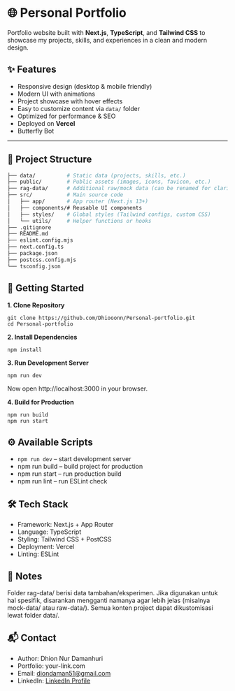 # 🌐 Personal Portfolio

Portfolio website built with **Next.js**, **TypeScript**, and **Tailwind CSS** to showcase my projects, skills, and experiences in a clean and modern design.

## ✨ Features
- Responsive design (desktop & mobile friendly)
- Modern UI with animations
- Project showcase with hover effects
- Easy to customize content via `data/` folder
- Optimized for performance & SEO
- Deployed on **Vercel**
- Butterfly Bot

---

## 📂 Project Structure

```bash
├── data/          # Static data (projects, skills, etc.)
├── public/        # Public assets (images, icons, favicon, etc.)
├── rag-data/      # Additional raw/mock data (can be renamed for clarity)
├── src/           # Main source code
│   ├── app/       # App router (Next.js 13+)
│   ├── components/# Reusable UI components
│   ├── styles/    # Global styles (Tailwind configs, custom CSS)
│   └── utils/     # Helper functions or hooks
├── .gitignore
├── README.md
├── eslint.config.mjs
├── next.config.ts
├── package.json
├── postcss.config.mjs
└── tsconfig.json
```

## 🚀 Getting Started

**1. Clone Repository**
```
git clone https://github.com/Dhiooonn/Personal-portfolio.git
cd Personal-portfolio
```

**2. Install Dependencies**
```
npm install
```

**3. Run Development Server**
```
npm run dev
```
Now open http://localhost:3000 in your browser.

**4. Build for Production**
```
npm run build
npm run start
```

## ⚙️ Available Scripts
-  ``` npm run dev ``` – start development server
- npm run build – build project for production
- npm run start – run production build
- npm run lint – run ESLint check


## 🛠️ Tech Stack
- Framework: Next.js + App Router
- Language: TypeScript
- Styling: Tailwind CSS + PostCSS
- Deployment: Vercel
- Linting: ESLint
  

## 📖 Notes
Folder rag-data/ berisi data tambahan/eksperimen. Jika digunakan untuk hal spesifik, disarankan mengganti namanya agar lebih jelas (misalnya mock-data/ atau raw-data/).
Semua konten project dapat dikustomisasi lewat folder data/.


## 📬 Contact
- Author: Dhion Nur Damanhuri
- Portfolio: your-link.com
- Email: diondaman51@gmail.com
- LinkedIn: [LinkedIn Profile](https://www.linkedin.com/in/dhion-nur-damanhuri-2bb863275/)

